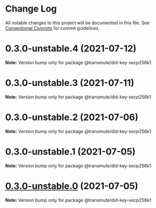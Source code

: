 # Change Log

All notable changes to this project will be documented in this file.
See [Conventional Commits](https://conventionalcommits.org) for commit guidelines.

# 0.3.0-unstable.4 (2021-07-12)

**Note:** Version bump only for package @transmute/did-key-secp256k1





# 0.3.0-unstable.3 (2021-07-11)

**Note:** Version bump only for package @transmute/did-key-secp256k1





# 0.3.0-unstable.2 (2021-07-06)

**Note:** Version bump only for package @transmute/did-key-secp256k1





# 0.3.0-unstable.1 (2021-07-05)

**Note:** Version bump only for package @transmute/did-key-secp256k1





# [0.3.0-unstable.0](https://github.com/transmute-industries/did-key.js/compare/v0.2.1-unstable.42...v0.3.0-unstable.0) (2021-07-05)

**Note:** Version bump only for package @transmute/did-key-secp256k1
